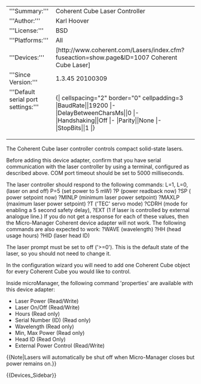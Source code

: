 <table><tr><td>
'''Summary:'''</td><td>Coherent Cube Laser Controller</td></tr>
<tr><td>'''Author:'''</td><td>Karl Hoover</td></tr>
<tr><td>'''License:'''</td><td>BSD</td></tr> 
<tr><td>'''Platforms:'''</td><td>All</td></tr>
<tr><td>'''Devices:'''</td><td>[http://www.coherent.com/Lasers/index.cfm?fuseaction=show.page&ID=1007 Coherent Cube Laser]</td></tr>
<tr><td>'''Since Version:'''</td><td>1.3.45 20100309</td></tr>
<tr><td valign=top>'''Default serial port settings:'''</td><td valign=top>

{| cellspacing="2" border="0" cellpadding=3
|BaudRate||19200
|-
|DelayBetweenCharsMs||0
|-
|Handshaking||Off
|-
|Parity||None
|-
|StopBits||1
|}

</td>
</tr>
</table>

The Coherent Cube laser controller controls compact solid-state lasers.

Before adding this device adapter, confirm that you have serial communication with the laser controller by using a terminal, configured as described above. COM port timeout should be set to 5000 milliseconds. 

The laser controller should respond to the following commands: L=1, L=0, (laser on and off)  P=5 (set power to 5 mW) ?P (power readback now) ?SP ( power setpoint now) ?MINLP (minimum laser power setpoint) ?MAXLP (maximum laser power setpoint)  ?T ('TEC' servo mode) ?CDRH (mode for enabling a 5 second safety delay), ?EXT (1 if laser is controlled by external analogue line.) If you do not get a response for each of these values, then the Micro-Manager Coherent device adapter will not work. The following commands are also expected to work: ?WAVE (wavelength) ?HH (head usage hours) ?HID (laser head ID)

The laser prompt must be set to off ('>=0'). This is the default state of the laser, so you should not need to change it.

In the configuration wizard you will need to add one Coherent Cube object for every Coherent Cube you would like to control. 

Inside microManager, the following command 'properties' are available with this device adapter:
<ul>
    <li>Laser Power (Read/Write)
    <li>Laser On/Off (Read/Write)
    <li>Hours (Read only)
    <li>Serial Number (ID) (Read only)
    <li>Wavelength (Read only)
    <li>Min, Max Power (Read only)
    <li>Head ID (Read Only)
    <li>External Power Control (Read/Write)

</ul>

{{Note|Lasers will automatically be shut off when Micro-Manager closes but power remains on.}}


{{Devices_Sidebar}}
